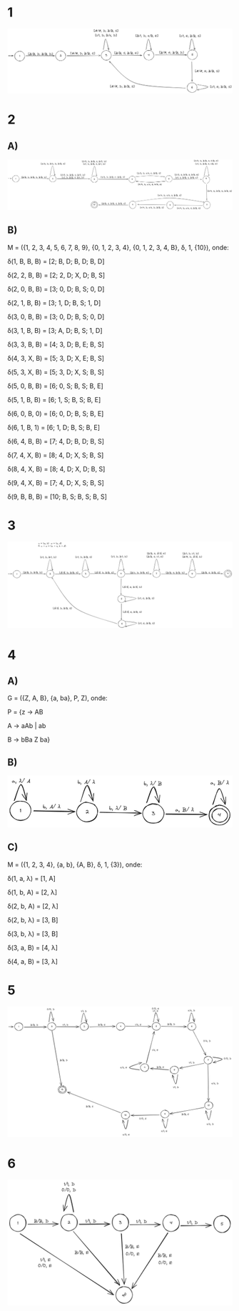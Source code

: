# 1

![](./Q01.png)

# 2
## A)
![](./Q02.png)

## B)

M = ({1, 2, 3, 4, 5, 6, 7, 8, 9}, {0, 1, 2, 3, 4}, {0, 1, 2, 3, 4, B}, δ, 1, {10}), onde:

δ(1, B, B, B) = [2; B, D;  B, D; B, D]

δ(2, 2, B, B) = [2; 2, D;  X, D; B, S]

δ(2, 0, B, B) = [3; 0, D;  B, S; 0, D]

δ(2, 1, B, B) = [3; 1, D;  B, S; 1, D]

δ(3, 0, B, B) = [3; 0, D;  B, S; 0, D]

δ(3, 1, B, B) = [3; A, D;  B, S; 1, D]

δ(3, 3, B, B) = [4; 3, D;  B, E; B, S]

δ(4, 3, X, B) = [5; 3, D;  X, E; B, S]

δ(5, 3, X, B) = [5; 3, D;  X, S; B, S]

δ(5, 0, B, B) = [6; 0, S;  B, S; B, E]

δ(5, 1, B, B) = [6; 1, S;  B, S; B, E]

δ(6, 0, B, 0) = [6; 0, D;  B, S; B, E]

δ(6, 1, B, 1) = [6; 1, D;  B, S; B, E]

δ(6, 4, B, B) = [7; 4, D;  B, D; B, S]

δ(7, 4, X, B) = [8; 4, D;  X, S; B, S]

δ(8, 4, X, B) = [8; 4, D;  X, D; B, S]

δ(9, 4, X, B) = [7; 4, D;  X, S; B, S]

δ(9, B, B, B) = [10; B, S;  B, S; B, S]


# 3

![](./Q03.png)

# 4
## A) 

G = ({Z, A, B}, {a, ba}, P, Z), onde:

P = {z -> AB

A -> aAb | ab

B -> bBa Z ba}

## B)

![](./Q04.png)

## C)

M = ({1, 2, 3, 4}, {a, b}, {A, B}, δ, 1, {3}), onde:

δ(1, a, λ) = [1, A]

δ(1, b, A) = [2, λ]

δ(2, b, A) = [2, λ]

δ(2, b, λ) = [3, B]

δ(3, b, λ) = [3, B]

δ(3, a, B) = [4, λ]

δ(4, a, B) = [3, λ]

# 5 

![](./Q05.png)

# 6 

![](./Q06.png)